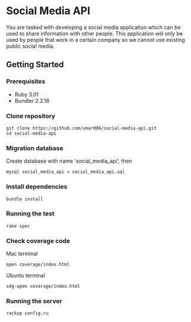 # Social Media API

You are tasked with developing a social media application which can be used to share information with other people. This application will only be used by people that work in a certain company so we cannot use existing public social media.

## Getting Started

### Prerequisites

- Ruby 3.01
- Bundler 2.2.18

### Clone repository
```
git clone https://github.com/umar006/social-media-api.git
cd social-media-api
```

### Migration database
Create database with name 'social_media_api', then
```
mysql social_media_api < social_media_api.sql
```

### Install dependencies

```
bundle install
```

### Running the test

```
rake spec
```
### Check coverage code
Mac terminal
```
open coverage/index.html
```
Ubuntu terminal
```
xdg-open coverage/index.html
```

### Running the server

```
rackup config.ru
```
